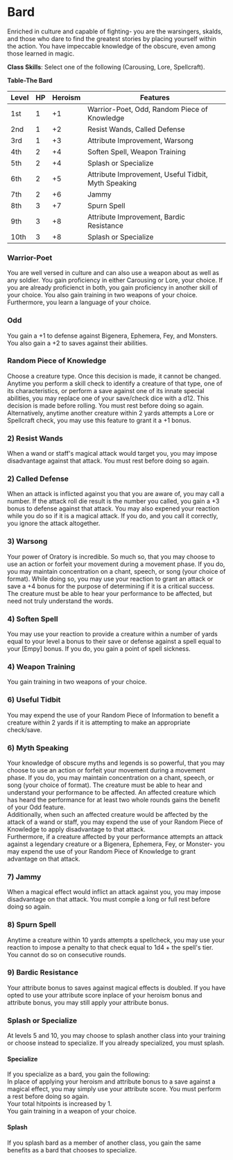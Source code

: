 # Bard
Enriched in culture and capable of fighting- you are the warsingers, skalds, and those who dare to find the greatest stories by placing yourself within the action. You have impeccable knowledge of the obscure, even among those learned in magic.

**Class Skills**: Select one of the following (Carousing, Lore, Spellcraft).

**Table-The Bard**

| Level | HP | Heroism  | Features                                          |
|-------|----|----------|---------------------------------------------------|
| 1st   | 1  |    +1    | Warrior-Poet, Odd, Random Piece of Knowledge      |
| 2nd   | 1  |    +2    | Resist Wands, Called Defense                      |
| 3rd   | 1  |    +3    | Attribute Improvement, Warsong                    |
| 4th   | 2  |    +4    | Soften Spell, Weapon Training                     |
| 5th   | 2  |    +4    | Splash or Specialize                              |
| 6th   | 2  |    +5    | Attribute Improvement, Useful Tidbit, Myth Speaking|
| 7th   | 2  |    +6    | Jammy                                             |
| 8th   | 3  |    +7    | Spurn Spell                                       |
| 9th   | 3  |    +8    | Attribute Improvement, Bardic Resistance          |
| 10th  | 3  |    +8    | Splash or Specialize                              |


### Warrior-Poet
You are well versed in culture and can also use a weapon about as well as any soldier. You gain proficiency in either Carousing or Lore, your choice. If you are already proficienct in both, you gain proficiency in another skill of your choice. You also gain training in two weapons of your choice. Furthermore, you learn a language of your choice.

### Odd
You gain a +1 to defense against Bigenera, Ephemera, Fey, and Monsters. You also gain a +2 to saves against their abilities.

### Random Piece of Knowledge
Choose a creature type. Once this decision is made, it cannot be changed.  
Anytime you perform a skill check to identify a creature of that type, one of its characteristics, or perform a save against one of its innate special abilities, you may replace one of your save/check dice with a d12. This decision is made before rolling. You must rest before doing so again.  
Alternatively, anytime another creature within 2 yards attempts a Lore or Spellcraft check, you may use this feature to grant it a +1 bonus.

### 2) Resist Wands
When a wand or staff's magical attack would target you, you may impose disadvantage against that attack. You must rest before doing so again.

### 2) Called Defense
When an attack is inflicted against you that you are aware of, you may call a number. If the attack roll die result is the number you called, you gain a +3 bonus to defense against that attack. You may also expened your reaction while you do so if it is a magical attack. If you do, and you call it correctly, you ignore the attack altogether.

### 3) Warsong
Your power of Oratory is incredible. So much so, that you may choose to use an action or forfeit your movement during a movement phase. If you do, you may maintain concentration on a chant, speech, or song (your choice of format). While doing so, you may use your reaction to grant an attack or save a +4 bonus for the purpose of determining if it is a critical success. The creature must be able to hear your performance to be affected, but need not truly understand the words.

### 4) Soften Spell
You may use your reaction to provide a creature within a number of yards equal to your level a bonus to their save or defense against a spell equal to your [Empy] bonus. If you do, you gain a point of spell sickness.

### 4) Weapon Training
You gain training in two weapons of your choice.

### 6) Useful Tidbit
You may expend the use of your Random Piece of Information to benefit a creature within 2 yards if it is attempting to make an appropriate check/save.

### 6) Myth Speaking
Your knowledge of obscure myths and legends is so powerful, that you may choose to use an action or forfeit your movement during a movement phase. If you do, you may maintain concentration on a chant, speech, or song (your choice of format). The creature must be able to hear and understand your performance to be affected. An affected creature which has heard the performance for at least two whole rounds gains the benefit of your Odd feature.  
Additionally, when such an affected creature would be affected by the attack of a wand or staff, you may expend the use of your Random Piece of Knowledge to apply disadvantage to that attack.  
Furthermore, if a creature affected by your performance attempts an attack against a legendary creature or a Bigenera, Ephemera, Fey, or Monster- you may expend the use of your Random Piece of Knowledge to grant advantage on that attack.

### 7) Jammy
When a magical effect would inflict an attack against you, you may impose disadvantage on that attack. You must comple a long or full rest before doing so again.

### 8) Spurn Spell
Anytime a creature within 10 yards attempts a spellcheck, you may use your reaction to impose a penalty to that check equal to 1d4 + the spell's tier. You cannot do so on consecutive rounds.

### 9) Bardic Resistance
Your attribute bonus to saves against magical effects is doubled. If you have opted to use your attribute score inplace of your heroism bonus and attribute bonus, you may still apply your attribute bonus.

### Splash or Specialize
At levels 5 and 10, you may choose to splash another class into your training or choose instead to specialize. If you already specialized, you must splash.

#### Specialize
If you specialize as a bard, you gain the following:  
In place of applying your heroism and attribute bonus to a save against a magical effect, you may simply use your attribute score. You must perform a rest before doing so again.  
Your total hitpoints is increased by 1.  
You gain training in a weapon of your choice.

#### Splash
If you splash bard as a member of another class, you gain the same benefits as a bard that chooses to specialize.
